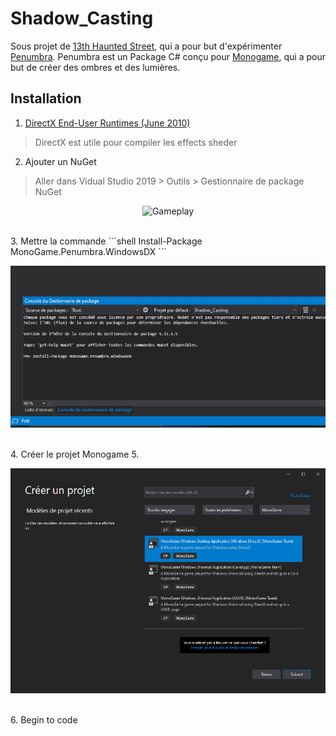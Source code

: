 # Shadow_Casting
Sous projet de [13th Haunted Street](https://github.com/AlecInfo/13th_Haunted_Street), qui a pour but d'expérimenter [Penumbra](https://github.com/discosultan/penumbra). Penumbra 
est un Package C# conçu pour [Monogame](https://www.monogame.net/), qui a pour but de créer des ombres et des lumières.


## Installation

1. [DirectX End-User Runtimes (June 2010)](https://www.microsoft.com/en-us/download/details.aspx?id=8109)
> DirectX est utile pour compiler les effects sheder
2. Ajouter un NuGet
> Aller dans Vidual Studio 2019 > Outils > Gestionnaire de package NuGet
> <br>
<p align="center">
  <img src="https://github.com/AlecInfo/BugsDestroyer/blob/master/Doc/GifTroKoul.gif?raw=true" alt="Gameplay" Width="640" Height="360">
</p>
<br>
3. Mettre la commande
```shell
Install-Package MonoGame.Penumbra.WindowsDX
```
<br>
<p align="center">
  <img src="https://github.com/AlecInfo/Shadow_Casting/blob/master/Documentation/InstallPackage.png" alt="Gameplay">
</p>
<br>
4. Créer le projet Monogame
5. <br>
<p align="center">
  <img src="https://github.com/AlecInfo/Shadow_Casting/blob/master/Documentation/CreateProjectMonogame.png" alt="Gameplay" Height="360">
</p>
<br>
6. Begin to code
